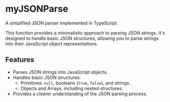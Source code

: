 # myJSONParse

A simplified JSON parser implemented in TypeScript.

This function provides a minimalistic approach to parsing JSON strings. It's designed to handle basic JSON structures, allowing you to parse strings into their JavaScript object representations.

## Features

- Parses JSON strings into JavaScript objects.
- Handles basic JSON structures:
  - Primitives: `null`, booleans (`true`, `false`), and strings.
  - Objects and Arrays, including nested structures.
- Provides a clearer understanding of the JSON parsing process.
